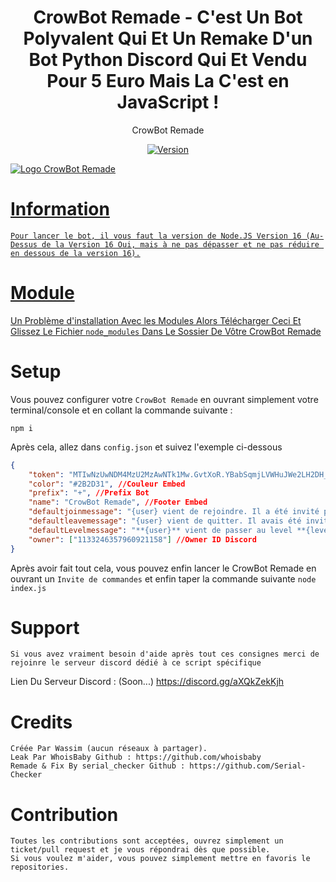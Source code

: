 <h1 align="center">
    CrowBot Remade - C'est Un Bot Polyvalent Qui Et Un Remake D'un Bot Python Discord Qui Et Vendu Pour 5 Euro Mais La C'est en JavaScript !
</h1>

<p align="center">
	CrowBot Remade
</p>

<p align="center">
	<a href="https://deno.land" target="_blank">
    	<img src="https://img.shields.io/badge/Version-2.0.0-7DCDE3?style=for-the-badge" alt="Version">
</p>

![Logo CrowBot Remade](https://image.noelshack.com/fichiers/2024/12/2/1710870065-crowbot-remade.jpg)

# Information
```
Pour lancer le bot, il vous faut la version de Node.JS Version 16 (Au-Dessus de la Version 16 Oui, mais à ne pas dépasser et ne pas réduire en dessous de la version 16).
```

# Module
[Un Problème d'installation Avec les Modules Alors Télécharger Ceci Et Glissez Le Fichier `node_modules` Dans Le Sossier De Vôtre CrowBot Remade](https://cdn.discordapp.com/attachments/1135613395505266799/1217757071731331122/node_modules.rar?ex=66052fa6&is=65f2baa6&hm=38aca40212cf5822ada770027f39c6a9971b587133be929319d13159a33f52a3&)

# Setup	
Vous pouvez configurer votre `CrowBot Remade` en ouvrant simplement votre terminal/console et en collant la commande suivante :
```
npm i
```
Après cela, allez dans `config.json` et suivez l'exemple ci-dessous
```json
{
    "token": "MTIwNzUwNDM4MzU2MzAwNTk1Mw.GvtXoR.YBabSqmjLVWHuJWe2LH2DH_PucRQbU5hrm****", //Token Bot
    "color": "#2B2D31", //Couleur Embed
    "prefix": "+", //Prefix Bot
    "name": "CrowBot Remade", //Footer Embed
    "defaultjoinmessage": "{user} vient de rejoindre. Il a été invité par **{inviter:name}** qui a désormais **{invite} invitations** !", //À Modifié Si Vous Voulez
    "defaultleavemessage": "{user} vient de quitter. Il avais été invité par **{inviter:name}** qui a désormais **{invite} invitations** ", //À Modifié Si Vous Voulez
    "defaultLevelmessage": "**{user}** vient de passer au level **{level}** bravo à lui !", //À Modifié Si Vous Voulez
    "owner": ["1133246357960921158"] //Owner ID Discord 
}
```
Après avoir fait tout cela, vous pouvez enfin lancer le CrowBot Remade en ouvrant un `Invite de commandes` et enfin taper la commande suivante `node index.js`

# Support
```
Si vous avez vraiment besoin d'aide après tout ces consignes merci de rejoinre le serveur discord dédié à ce script spécifique
```
Lien Du Serveur Discord : (Soon...) https://discord.gg/aXQkZekKjh

# Credits
```
Créée Par Wassim (aucun réseaux à partager).
Leak Par WhoisBaby Github : https://github.com/whoisbaby
Remade & Fix By serial_checker Github : https://github.com/Serial-Checker
```

# Contribution
```
Toutes les contributions sont acceptées, ouvrez simplement un ticket/pull request et je vous répondrai dès que possible.
Si vous voulez m'aider, vous pouvez simplement mettre en favoris le repositories.
```
